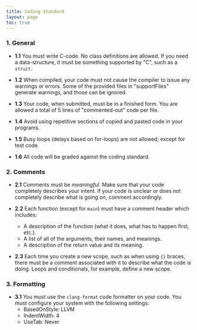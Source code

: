 ```yaml
---
title: Coding Standard
layout: page
toc: true
---
```


### 1. General

* **1.1** You must write C-code. No class definitions are allowed. If you need a data-structure, it must be something supported by "C", such as a `struct`.

* **1.2** When compiled, your code must not cause the compiler to issue any warnings or errors. Some of the provided files in "supportFiles" generate warnings, and those can be ignored.

* **1.3** Your code, when submitted, must be in a finished form. You are allowed a total of 5 lines of "commented-out" code per file.

* **1.4** Avoid using repetitive sections of copied and pasted code in your programs.

* **1.5** Busy loops (delays based on for-loops) are not allowed, except for test code.

* **1.6** All code will be graded against the coding standard.

### 2. Comments
* **2.1** Comments must be _meaningful_. Make sure that your code completely describes your intent. If your code is unclear or does not completely describe what is going on, comment accordingly.

* **2.2** Each function (except for `main`) must have a comment header which includes:
    - A description of the function (what it does, what has to happen first, etc.).
    - A list of all of the arguments, their names, and meanings.
    - A description of the return value and its meaning.

* **2.3** Each time you create a new scope, such as when using `{}` braces, there must be a comment associated with it to describe what the code is doing. Loops and conditionals, for example, define a new scope.


### 3. Formatting
* **3.1** You must use the `clang-format` code formatter on your code. You must configure your system with the following settings:
    - BasedOnStyle: LLVM
    - IndentWidth: 4
    - UseTab: Never
